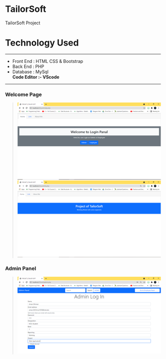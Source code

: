 # TailorSoft
TailorSoft Project
# Technology Used
------------
- Front End : HTML CSS & Bootstrap
- Back End : PHP 
- Database : MySql <br /> 
**Code Editor :- VScode**
------------
### Welcome Page
> ![ScreenShot](SSoft/1.PNG) 
> ![ScreenShot](SSoft/1.1.PNG)

### Admin Panel
> ![ScreenShot](SSoft/2.PNG)
